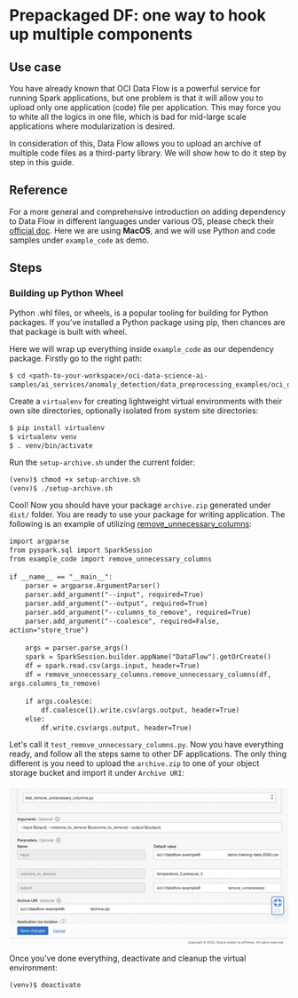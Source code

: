 # Prepackaged DF: one way to hook up multiple components

## Use case
You have already known that OCI Data Flow is a powerful service for running Spark applications, but one problem is that it will allow you to upload only one application (code) file per application. This may force you to white all the logics in one file, which is bad for mid-large scale applications where modularization is desired.

In consideration of this, Data Flow allows you to upload an archive of multiple code files as a third-party library. We will show how to do it step by step in this guide.

## Reference
For a more general and comprehensive introduction on adding dependency to Data Flow in different languages under various OS, please check their [official doc](https://docs.oracle.com/en-us/iaas/data-flow/using/third-party-libraries.htm#example-requirements-packages). Here we are using **MacOS**, and we will use Python and code samples under `example_code` as demo.

## Steps
### Building up Python Wheel
Python .whl files, or wheels, is a popular tooling for building for Python packages. If you’ve installed a Python package using pip, then chances are that package is built with wheel.

Here we will wrap up everything inside `example_code` as our dependency package. Firstly go to the right path:
```
$ cd <path-to-your-workspace>/oci-data-science-ai-samples/ai_services/anomaly_detection/data_preprocessing_examples/oci_data_flow_based_examples
```

Create a `virtualenv` for creating lightweight virtual environments with their own site directories, optionally isolated from system site directories:
```
$ pip install virtualenv
$ virtualenv venv
$ . venv/bin/activate
```

Run the `setup-archive.sh` under the current folder:
```
(venv)$ chmod +x setup-archive.sh
(venv)$ ./setup-archive.sh
```

Cool! Now you should have your package `archive.zip` generated under `dist/` folder. You are ready to use your package for writing application. The following is an example of utilizing [remove_unnecessary_columns](./example_code/remove_unnecessary_columns.py):
```
import argparse
from pyspark.sql import SparkSession
from example_code import remove_unnecessary_columns

if __name__ == "__main__":
    parser = argparse.ArgumentParser()
    parser.add_argument("--input", required=True)
    parser.add_argument("--output", required=True)
    parser.add_argument("--columns_to_remove", required=True)
    parser.add_argument("--coalesce", required=False, action="store_true")

    args = parser.parse_args()
    spark = SparkSession.builder.appName("DataFlow").getOrCreate()
    df = spark.read.csv(args.input, header=True)
    df = remove_unnecessary_columns.remove_unnecessary_columns(df, args.columns_to_remove)

    if args.coalesce:
        df.coalesce(1).write.csv(args.output, header=True)
    else:
        df.write.csv(args.output, header=True)
```
Let's call it `test_remove_unnecessary_columns.py`. Now you have everything ready, and follow all the steps same to other DF applications. The only thing different is you need to upload the `archive.zip` to one of your object storage bucket and import it under `Archive URI`:

![](./utils/prepackaged.png)

Once you've done everything, deactivate and cleanup the virtual environment:
```
(venv)$ deactivate
```